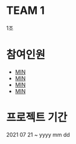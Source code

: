 TEAM 1
====
1조

# 참여인원
- <a href="https://github.com/minusminu" target="_blank">MIN</a>
- <a href="https://github.com/gksrkgml" target="_blank">MIN</a>
- <a href="https://github.com/SJHXjiah" target="_blank">MIN</a>
- <a href="https://github.com/seoyeonnnnnnnnnn" target="_blank">MIN</a>

# 프로젝트 기간
2021 07 21 ~ yyyy mm dd

# 
